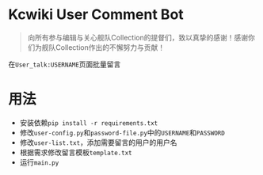 # Kcwiki User Comment Bot

> 向所有参与编辑与关心舰队Collection的提督们，致以真挚的感谢！感谢你们为舰队Collection作出的不懈努力与贡献！

在`User_talk:USERNAME`页面批量留言

# 用法

- 安装依赖`pip install -r requirements.txt`
- 修改`user-config.py`和`password-file.py`中的`USERNAME`和`PASSWORD`
- 修改`user-list.txt`，添加需要留言的用户的用户名
- 根据需求修改留言模板`template.txt`
- 运行`main.py`

